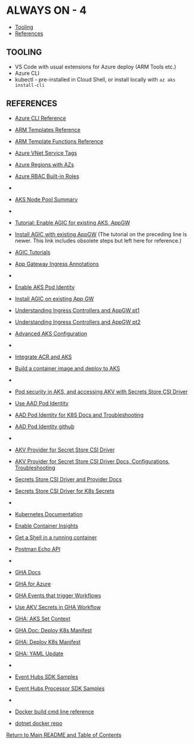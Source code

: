 # ALWAYS ON - 4

<!-- TOC -->
- [Tooling](#tooling)
- [References](#references)
<!-- /TOC -->

## TOOLING

- VS Code with usual extensions for Azure deploy (ARM Tools etc.)
- Azure CLI
- kubectl - pre-installed in Cloud Shell, or install locally with `az aks install-cli`

## REFERENCES

- [Azure CLI Reference](https://docs.microsoft.com/cli/azure/)
- [ARM Templates Reference](https://docs.microsoft.com/azure/templates/)
- [ARM Template Functions Reference](https://docs.microsoft.com/azure/azure-resource-manager/templates/template-functions/)
  
- [Azure VNet Service Tags](https://docs.microsoft.com/azure/virtual-network/service-tags-overview)
- [Azure Regions with AZs](https://docs.microsoft.com/azure/availability-zones/az-region#azure-regions-with-availability-zones)
- [Azure RBAC Built-in Roles](https://docs.microsoft.com/azure/role-based-access-control/built-in-roles)
-
- [AKS Node Pool Summary](https://pixelrobots.co.uk/2020/06/azure-kubernetes-service-aks-system-and-user-node-pools/)
-
- [Tutorial: Enable AGIC for existing AKS, AppGW](https://docs.microsoft.com/azure/application-gateway/tutorial-ingress-controller-add-on-existing)
- [Install AGIC with existing AppGW](https://docs.microsoft.com/azure/application-gateway/ingress-controller-install-existing) (The tutorial on the preceding line is newer. This link includes obsolete steps but left here for reference.)
- [AGIC Tutorials](https://github.com/Azure/application-gateway-kubernetes-ingress/tree/master/docs/tutorials)
- [App Gateway Ingress Annotations](https://azure.github.io/application-gateway-kubernetes-ingress/annotations/)
-
- [Enable AKS Pod Identity](https://docs.microsoft.com/azure/aks/use-azure-ad-pod-identity)
- [Install AGIC on existing App GW](https://docs.microsoft.com/azure/application-gateway/ingress-controller-install-existing)
- [Understanding Ingress Controllers and AppGW pt1](https://roykim.ca/2020/02/09/understanding-ingress-controllers-and-azure-app-gateway-for-azure-kubernetes-part-1-intro/)
- [Understanding Ingress Controllers and AppGW pt2](https://roykim.ca/2020/02/16/understanding-ingress-controllers-and-azure-app-gateway-for-azure-kubernetes-part-2-agic/)
- [Advanced AKS Configuration](https://borzenin.com/azure-kubernetes-service-aks-workshop-2-labs/)
-
- [Integrate ACR and AKS](https://docs.microsoft.com/azure/aks/cluster-container-registry-integration)
- [Build a container image and deploy to AKS](https://docs.microsoft.com/azure/aks/kubernetes-action#build-a-container-image-and-deploy-to-azure-kubernetes-service-cluster)
-
- [Pod security in AKS, and accessing AKV with Secrets Store CSI Driver](https://docs.microsoft.com/azure/aks/developer-best-practices-pod-security#use-azure-key-vault-with-secrets-store-csi-driver)
- [Use AAD Pod Identity](https://docs.microsoft.com/azure/aks/use-azure-ad-pod-identity)
- [AAD Pod Identity for K8S Docs and Troubleshooting](https://azure.github.io/aad-pod-identity/docs/)
- [AAD Pod Identity github](https://github.com/Azure/aad-pod-identity)
-
- [AKV Provider for Secret Store CSI Driver](https://github.com/Azure/secrets-store-csi-driver-provider-azure)
- [AKV Provider for Secret Store CSI Driver Docs, Configurations, Troubleshooting](https://azure.github.io/secrets-store-csi-driver-provider-azure/configurations/identity-access-modes/pod-identity-mode/)
- [Secrets Store CSI Driver and Provider Docs](https://secrets-store-csi-driver.sigs.k8s.io/getting-started/installation.html)
- [Secrets Store CSI Driver for K8s Secrets](https://github.com/kubernetes-sigs/secrets-store-csi-driver)
-
- [Kubernetes Documentation](https://kubernetes.io/docs/home/)
- [Enable Container Insights](https://docs.microsoft.com/azure/azure-monitor/containers/container-insights-onboard)
- [Get a Shell in a running container](https://kubernetes.io/docs/tasks/debug-application-cluster/get-shell-running-container/)
- [Postman Echo API](https://learning.postman.com/docs/developer/echo-api/)
-
- [GHA Docs](https://docs.github.com/en/actions)
- [GHA for Azure](https://github.com/marketplace?type=actions&query=Azure)
- [GHA Events that trigger Workflows](https://docs.github.com/en/actions/reference/events-that-trigger-workflows)
- [Use AKV Secrets in GHA Workflow](https://docs.microsoft.com/azure/developer/github/github-key-vault)
- [GHA: AKS Set Context](https://github.com/Azure/aks-set-context)
- [GHA Doc: Deploy K8s Manifest](https://github.com/marketplace/actions/deploy-to-kubernetes-cluster)
- [GHA: Deploy K8s Manifest](https://github.com/Azure/k8s-deploy)
- [GHA: YAML Update](https://github.com/fjogeleit/yaml-update-action)
-
- [Event Hubs SDK Samples](https://github.com/Azure/azure-sdk-for-net/tree/master/sdk/eventhub/Azure.Messaging.EventHubs/samples)
- [Event Hubs Processor SDK Samples](https://github.com/Azure/azure-sdk-for-net/tree/master/sdk/eventhub/Azure.Messaging.EventHubs.Processor/samples)
-
- [Docker build cmd line reference](https://docs.docker.com/engine/reference/commandline/build/)
- [dotnet docker repo](https://github.com/dotnet/dotnet-docker/)


[Return to Main README and Table of Contents](../../README.md)